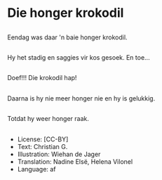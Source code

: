 # Die honger krokodil

##
Eendag was daar 'n baie honger krokodil.

##
Hy het stadig en saggies vir kos gesoek. En toe...

##
Doef!!! Die krokodil hap!

##
Daarna is hy nie meer honger nie en hy is gelukkig.

##
Totdat hy weer honger raak.

##
* License: [CC-BY]
* Text: Christian G.
* Illustration: Wiehan de Jager
* Translation: Nadine Elsë, Helena Vilonel
* Language: af
